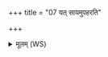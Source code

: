 +++
title = "07 यत् सायमुपहरति"

+++
<details><summary>मूलम् (WS)</summary>

यत् सायमुपहरति तृतीय सवनमेव तत् ॥ ६ ॥
</details>